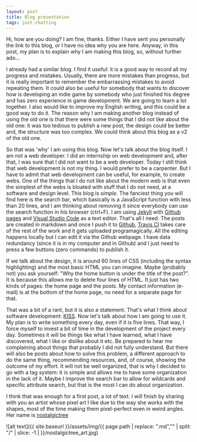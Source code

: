 ```yaml
---
layout: post
title: Blog presentation
tags: just-chatting
---
```


Hi, how are you doing? I am fine, thanks. Either I have sent you personally the link to this blog, or I have no idea why you are here. Anyway, in this post, my plan is to explain why I am making this blog, so, without further ado...

I already had a similar blog. I find it useful: it is a good way to record all my progress and mistakes. Usually, there are more mistakes than progress, but it is really important to remember the embarrassing mistakes to avoid repeating them. It could also be useful for somebody that wants to discover how is developing an indie game by somebody who just finished his degree and has zero experience in game development. We are going to learn a lot together. I also would like to improve my English writing, and this could be a good way to do it. The reason why I am making another blog instead of using the old one is that there were some things that I did not like about the old one: it was too tedious to publish a new post, the design could be better and, the structure was too complex. We could think about this blog as a v2 of the old one.

So that was 'why' I am using this blog. Now let's talk about the blog itself. I am not a web developer. I did an internship on web development and, after that, I was sure that I did not want to be a web developer. Today I still think that web development is not my thing. I would prefer to be a carpenter. But I have to admit that web development can be useful, for example, to create webs. One of the things that I do not like about the modern web is that even the simplest of the webs is bloated with stuff that I do not need, at a software and design level. This blog is *simple*. The fanciest thing you will find here is the search bar, which basically is a JavaScript function with less than 20 lines, and I am thinking about removing it since everybody can use the search function in his browser (ctrl+F). I am using [Jekyll](https://jekyllrb.com/) with [Github pages](https://pages.github.com/) and [Visual Studio Code](https://code.visualstudio.com/) as a text editor. That's all I need. The posts are created in markdown and once I push it to [Github](https://github.com/), [Travis CI](https://travis-ci.org/) takes care of the rest of the work and it gets uploaded programagically. All the editing happens locally but I can edit it via the Github webpage. I have data redundancy (since it is in my computer and in Github) and I just need to press a few buttons (zero commands) to publish it.

If we talk about the design, it is around 60 lines of CSS (including the syntax highlighting) and the most basic HTML you can imagine. Maybe (probably not) you ask yourself: "Why the home button is under the title of the post?". It is because this allows me to delete four lines of HTML. It just has two kinds of pages: the home page and the posts. My contact information (e-mail) is at the bottom of the home page, no need for a separate page for that.

That was a bit of a rant, but it is also a statement. That's what I think about software development: [KISS](https://en.wikipedia.org/wiki/KISS_principle). Now let's talk about how I am going to use it. My plan is to write something every day, even if it is five lines. That way, I force myself to invest a bit of time in the development of the project every day. Sometimes it will be things like what I have learned, what I have discovered, what I like or dislike about it etc. Be prepared to hear me complaining about things that probably I did not fully understand. But there will also be posts about how to solve this problem,  a different approach to do the same thing,  recommending resources, and, of course, showing the outcome of my effort. It will not be well organized, that is why I decided to go with a tag system: it is simple and allows me to have some organization in the lack of it. Maybe I improve the search bar to allow for wildcards and specific attribute search, but that is the most I can do about organization.

I think that was enough for a first post, a lot of text. I will finish by sharing with you an artist whose pixel art I like due to 
the way she works with the shapes, most of the time making them pixel-perfect even in weird angles. Her name is [nostalgictree](https://www.instagram.com/nostalgictree/)

![alt text]({{ site.baseurl }}/assets/img/{{ page.path | replace: ".md","" | split: "/" | slice: -1 | }}/nostalgictree_art.jpg)
